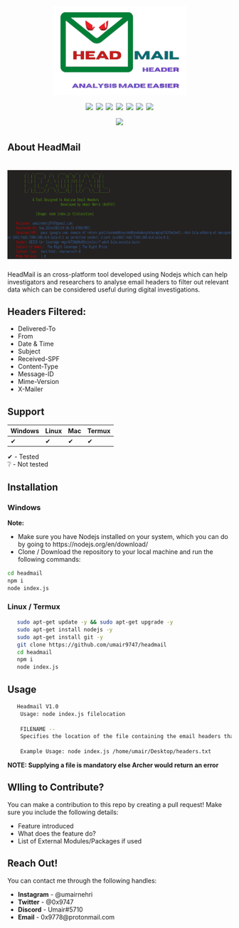 <h1 align="center">
<a href="https://github.com/umair9747/headmail/"><img src="logo.png" alt="logo" height="200" width="300"></a>
  <br>
  <img src="https://img.shields.io/badge/version-1.0.0-blue">
  <img src="https://img.shields.io/badge/platform-windows%20%7C%20linux%20%7C%20mac%20%7C%20termux-yellow">
  <img src="https://img.shields.io/badge/state-maintained-green">
  <img src="https://img.shields.io/badge/focus-recon-red">
  <img src="https://img.shields.io/tokei/lines/github/umair9747/Archer">
  <img src="https://img.shields.io/github/followers/umair9747?style=social">
  <img src="https://img.shields.io/github/forks/umair9747/Archer?style=social">
  <br>
  <img src="https://img.shields.io/badge/made%20with%20%3C%2F%3E%20in%20-India-brightgreen">
</h1>

<h2 align="left">
  <b>About HeadMail</b>
</h2>

<h1 align="center">
<img src="output.png" alt="output" height="200" width="550">
  </h1>
  
<p align="left">
  HeadMail is an cross-platform tool developed using Nodejs which can help investigators and researchers to analyse email headers to filter out relevant data
  which can be considered useful during digital investigations.
 </p>

<h2 align="left">
  <b>Headers Filtered:</b>
  </h2>
  
  <p align="left">
     <ul type="disc">
       <li>Delivered-To</li>
       <li>From</li>
       <li>Date & Time</li>
       <li>Subject</li>
       <li>Received-SPF</li>
       <li>Content-Type</li>
       <li>Message-ID</li>
       <li>Mime-Version</li>
       <li>X-Mailer</li>
       </ul>
  </p>
  
 <h2 align="left">
  <b>Support</b>
 </h2>
 
| Windows | Linux | Mac | Termux |
| ------- | ----- | --- | ------ |
| ✔ | ✔ | ✔ | ✔ |

✔ - Tested  <br/>
❔ - Not tested <br/>

<h2 align="left">
  <b>Installation</b>
</h2>

<h3 align="left">
  <b>Windows</b>
</h3>

<p align="left">
  <b>Note: </b><br>
  <ul type="disc">
    <li>Make sure you have Nodejs installed on your system, which you can do by going to https://nodejs.org/en/download/</li>
    <li>Clone / Download the repository to your local machine and run the following commands:</li>
   </ul>
   
   ```sh
   cd headmail
   npm i
   node index.js
   ```
  </p>
  
<h3 align="left">
  <b>Linux / Termux</b>
</h3>

<p align="left">
  
 ```sh
    sudo apt-get update -y && sudo apt-get upgrade -y
    sudo apt-get install nodejs -y
    sudo apt-get install git -y
    git clone https://github.com/umair9747/headmail
    cd headmail
    npm i
    node index.js
  ```
</p>

<h2 align="left">
  <b>Usage</b>
</h2>

<p align="left">
  
 ```sh
    Headmail V1.0
     Usage: node index.js filelocation
  
     FILENAME --
     Specifies the location of the file containing the email headers that the tool would read.
  
     Example Usage: node index.js /home/umair/Desktop/headers.txt
  ```
  <b>NOTE: Supplying a file is mandatory else Archer would return an error</b>
</p>


 <h2 align="left">
  <b>Wlling to Contribute?</b>
 </h2>

<p align="left">
  You can make a contribution to this repo by creating a pull request! Make sure you include the following details:
  <ul type="disc">
    <li> Feature introduced</li>
    <li> What does the feature do? </li>
    <li> List of External Modules/Packages if used </li>
    </ul>
  </p>
  
  <h2 align="left">
  <b>Reach Out!</b>
 </h2>

<p align="left">
  You can contact me through the following handles:
  <ul type="disc">
    <li> <b>Instagram</b> - @umairnehri</li>
    <li> <b>Twitter</b> - @0x9747</li>
    <li> <b>Discord</b> - Umair#5710 </li>
    <li> <b>Email</b> - 0x9778@protonmail.com </li>
    </ul>
  </p>
